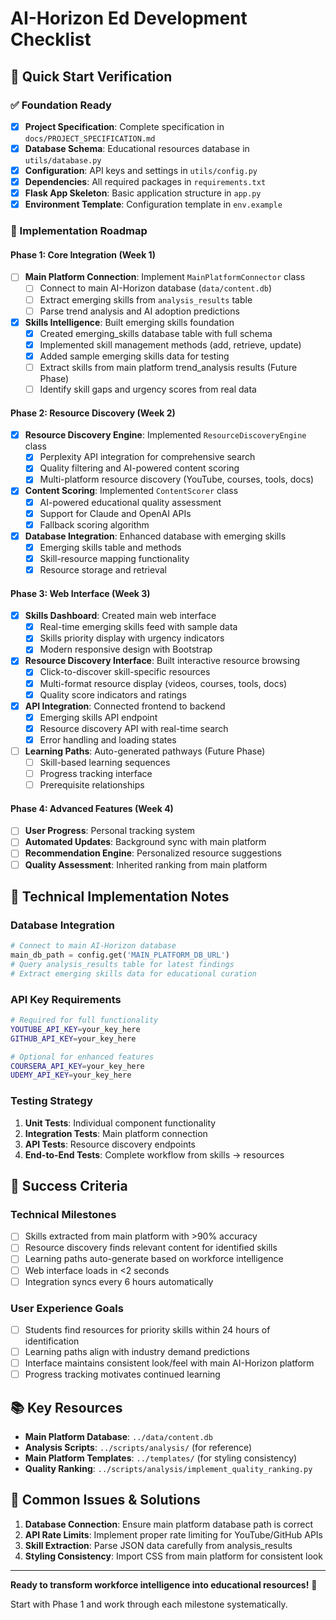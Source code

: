 # AI-Horizon Ed Development Checklist

## 🚀 Quick Start Verification

### ✅ Foundation Ready
- [x] **Project Specification**: Complete specification in `docs/PROJECT_SPECIFICATION.md`
- [x] **Database Schema**: Educational resources database in `utils/database.py` 
- [x] **Configuration**: API keys and settings in `utils/config.py`
- [x] **Dependencies**: All required packages in `requirements.txt`
- [x] **Flask App Skeleton**: Basic application structure in `app.py`
- [x] **Environment Template**: Configuration template in `env.example`

### 🔄 Implementation Roadmap

#### Phase 1: Core Integration (Week 1)
- [ ] **Main Platform Connection**: Implement `MainPlatformConnector` class
  - [ ] Connect to main AI-Horizon database (`data/content.db`)
  - [ ] Extract emerging skills from `analysis_results` table
  - [ ] Parse trend analysis and AI adoption predictions
- [x] **Skills Intelligence**: Built emerging skills foundation
  - [x] Created emerging_skills database table with full schema
  - [x] Implemented skill management methods (add, retrieve, update)
  - [x] Added sample emerging skills data for testing
  - [ ] Extract skills from main platform trend_analysis results (Future Phase)
  - [ ] Identify skill gaps and urgency scores from real data

#### Phase 2: Resource Discovery (Week 2)
- [x] **Resource Discovery Engine**: Implemented `ResourceDiscoveryEngine` class
  - [x] Perplexity API integration for comprehensive search
  - [x] Quality filtering and AI-powered content scoring
  - [x] Multi-platform resource discovery (YouTube, courses, tools, docs)
- [x] **Content Scoring**: Implemented `ContentScorer` class
  - [x] AI-powered educational quality assessment
  - [x] Support for Claude and OpenAI APIs
  - [x] Fallback scoring algorithm
- [x] **Database Integration**: Enhanced database with emerging skills
  - [x] Emerging skills table and methods
  - [x] Skill-resource mapping functionality
  - [x] Resource storage and retrieval

#### Phase 3: Web Interface (Week 3)
- [x] **Skills Dashboard**: Created main web interface
  - [x] Real-time emerging skills feed with sample data
  - [x] Skills priority display with urgency indicators
  - [x] Modern responsive design with Bootstrap
- [x] **Resource Discovery Interface**: Built interactive resource browsing
  - [x] Click-to-discover skill-specific resources
  - [x] Multi-format resource display (videos, courses, tools, docs)
  - [x] Quality score indicators and ratings
- [x] **API Integration**: Connected frontend to backend
  - [x] Emerging skills API endpoint
  - [x] Resource discovery API with real-time search
  - [x] Error handling and loading states
- [ ] **Learning Paths**: Auto-generated pathways (Future Phase)
  - [ ] Skill-based learning sequences
  - [ ] Progress tracking interface
  - [ ] Prerequisite relationships

#### Phase 4: Advanced Features (Week 4)
- [ ] **User Progress**: Personal tracking system
- [ ] **Automated Updates**: Background sync with main platform
- [ ] **Recommendation Engine**: Personalized resource suggestions
- [ ] **Quality Assessment**: Inherited ranking from main platform

## 🔧 Technical Implementation Notes

### Database Integration
```python
# Connect to main AI-Horizon database
main_db_path = config.get('MAIN_PLATFORM_DB_URL')
# Query analysis_results table for latest findings
# Extract emerging skills data for educational curation
```

### API Key Requirements
```bash
# Required for full functionality
YOUTUBE_API_KEY=your_key_here
GITHUB_API_KEY=your_key_here

# Optional for enhanced features  
COURSERA_API_KEY=your_key_here
UDEMY_API_KEY=your_key_here
```

### Testing Strategy
1. **Unit Tests**: Individual component functionality
2. **Integration Tests**: Main platform connection
3. **API Tests**: Resource discovery endpoints
4. **End-to-End Tests**: Complete workflow from skills → resources

## 🎯 Success Criteria

### Technical Milestones
- [ ] Skills extracted from main platform with >90% accuracy
- [ ] Resource discovery finds relevant content for identified skills
- [ ] Learning paths auto-generate based on workforce intelligence
- [ ] Web interface loads in <2 seconds
- [ ] Integration syncs every 6 hours automatically

### User Experience Goals
- [ ] Students find resources for priority skills within 24 hours of identification
- [ ] Learning paths align with industry demand predictions
- [ ] Interface maintains consistent look/feel with main AI-Horizon platform
- [ ] Progress tracking motivates continued learning

## 📚 Key Resources

- **Main Platform Database**: `../data/content.db`
- **Analysis Scripts**: `../scripts/analysis/` (for reference)
- **Main Platform Templates**: `../templates/` (for styling consistency)
- **Quality Ranking**: `../scripts/analysis/implement_quality_ranking.py`

## 🐛 Common Issues & Solutions

1. **Database Connection**: Ensure main platform database path is correct
2. **API Rate Limits**: Implement proper rate limiting for YouTube/GitHub APIs
3. **Skill Extraction**: Parse JSON data carefully from analysis_results
4. **Styling Consistency**: Import CSS from main platform for consistent look

---

**Ready to transform workforce intelligence into educational resources!** 🚀

Start with Phase 1 and work through each milestone systematically. 